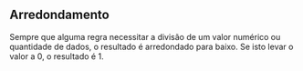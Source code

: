 ## **Arredondamento**

Sempre que alguma regra necessitar a divisão de um valor numérico ou quantidade de dados, o resultado é arredondado para baixo. Se isto levar o valor a 0, o resultado é 1\.


